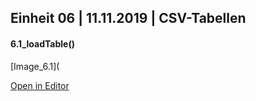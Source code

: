 ## Einheit 06 | 11.11.2019 | CSV-Tabellen

#### 6.1_loadTable()

[Image_6.1](

[Open in Editor](https://editor.p5js.org/drmarzipan/sketches/N848pitsv)
